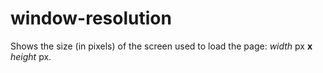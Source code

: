 # window-resolution

Shows the size (in pixels) of the screen used to load the page: _width_ px **x** _height_ px.
